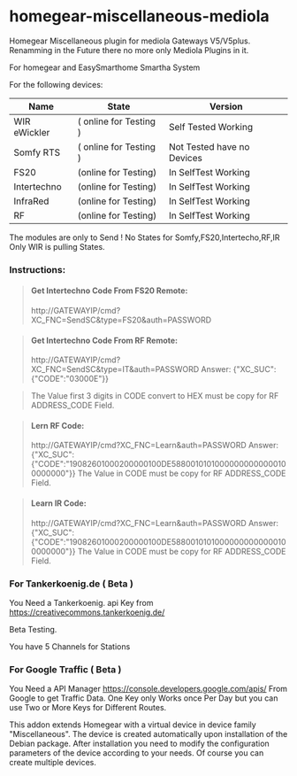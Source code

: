 # homegear-miscellaneous-mediola
Homegear Miscellaneous plugin for mediola Gateways V5/V5plus.
Renamming in the Future there no more only Mediola Plugins in it.

For homegear and EasySmarthome Smartha System

For the following devices:


Name | State | Version
------------ | ------------- | ------------- 
WIR eWickler | ( online for Testing ) | Self Tested Working
Somfy RTS | ( online for Testing ) | Not Tested have no Devices
FS20 | (online for Testing) |	In SelfTest Working
Intertechno | (online for Testing) | In SelfTest Working
InfraRed | (online for Testing) |	In SelfTest Working
RF | (online for Testing) |	In SelfTest Working

The modules are only to Send !
No States for Somfy,FS20,Intertecho,RF,IR
Only WIR is pulling States.


### Instructions:

> #### Get Intertechno Code From FS20 Remote:
>http://GATEWAYIP/cmd?XC_FNC=SendSC&type=FS20&auth=PASSWORD



> #### Get Intertechno Code From RF Remote:
>http://GATEWAYIP/cmd?XC_FNC=SendSC&type=IT&auth=PASSWORD
>Answer:
>{"XC_SUC": {"CODE":"03000E"}}

>The Value first 3 digits in CODE convert to HEX must be copy for RF ADDRESS_CODE Field.



> #### Lern RF Code:
>http://GATEWAYIP/cmd?XC_FNC=Learn&auth=PASSWORD
>Answer:
>{"XC_SUC": {"CODE":"19082601000200000100DE58800101010000000000000100000000"}}
>The Value in CODE must be copy for RF ADDRESS_CODE Field.

> #### Learn IR Code:
>http://GATEWAYIP/cmd?XC_FNC=Learn&auth=PASSWORD
>Answer:
>{"XC_SUC": {"CODE":"19082601000200000100DE58800101010000000000000100000000"}}
>The Value in CODE must be copy for RF ADDRESS_CODE Field.


### For Tankerkoenig.de ( Beta )
You Need a Tankerkoenig. api Key from https://creativecommons.tankerkoenig.de/

Beta Testing.

You have 5 Channels for Stations


### For Google Traffic ( Beta )

You Need a  API Manager https://console.developers.google.com/apis/
From Google to get Traffic Data. One Key only Works once Per Day but you can use Two or More Keys for Different Routes.



This addon extends Homegear with a virtual device in device family "Miscellaneous". The device is created automatically upon installation of the Debian package. After installation you need to modify the configuration parameters of the device according to your needs. Of course you can create multiple devices.

